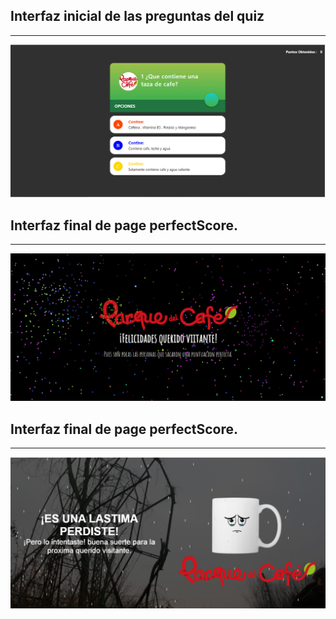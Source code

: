 <h2>Interfaz inicial de las preguntas del quiz</h2>
<hr></hr>
<img src="/images/CapturaR.PNG" alt="...">
<h2>Interfaz final de page perfectScore.</h2>
<hr></hr>
<img src="/images/Captura.PNG" alt="...">
<h2>Interfaz final de page perfectScore.</h2>
<hr></hr>
<img src="/images/CapturaLoser.PNG" alt="...">
